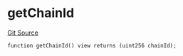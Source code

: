 # getChainId
[Git Source](https://github.com/llama-community/vertex-v1/blob/3feb9e8a0ba73bc3a932244e1fa6880b4ebeac04/src/utils/Helpers.sol)


```solidity
function getChainId() view returns (uint256 chainId);
```

